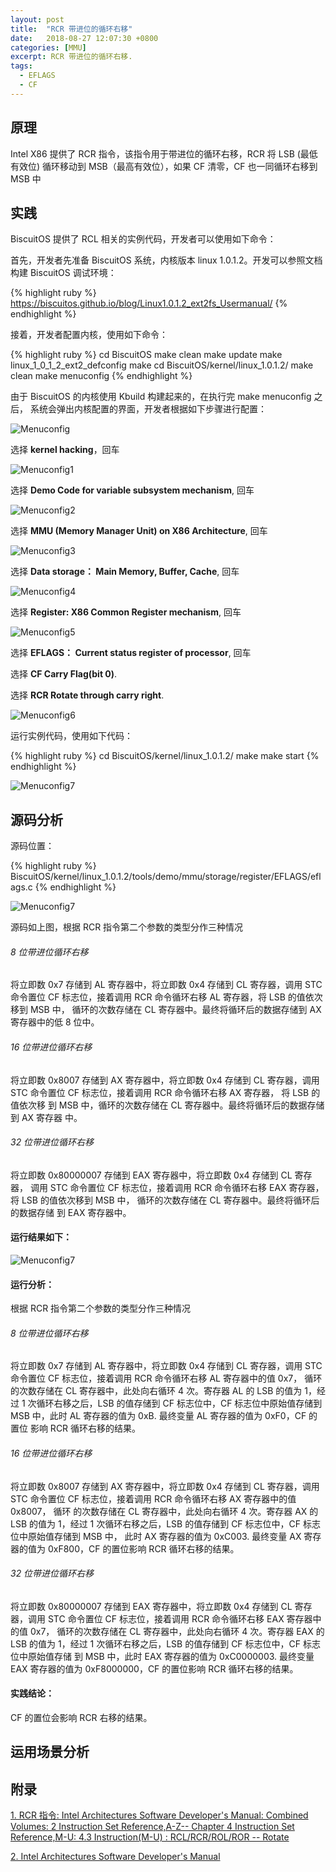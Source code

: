 ```yaml
---
layout: post
title:  "RCR 带进位的循环右移"
date:   2018-08-27 12:07:30 +0800
categories: [MMU]
excerpt: RCR 带进位的循环右移.
tags:
  - EFLAGS
  - CF
---
```


## 原理

Intel X86 提供了 RCR 指令，该指令用于带进位的循环右移，RCR 将 LSB (最低有效位) 循环移动到 MSB（最高有效位），如果 CF 清零，CF 也一同循环右移到 MSB 中

## 实践

BiscuitOS 提供了 RCL 相关的实例代码，开发者可以使用如下命令：

首先，开发者先准备 BiscuitOS 系统，内核版本 linux 1.0.1.2。开发可以参照文档
构建 BiscuitOS 调试环境：

{% highlight ruby %}
https://biscuitos.github.io/blog/Linux1.0.1.2_ext2fs_Usermanual/
{% endhighlight %}


接着，开发者配置内核，使用如下命令：

{% highlight ruby %}
cd BiscuitOS
make clean
make update
make linux_1_0_1_2_ext2_defconfig
make
cd BiscuitOS/kernel/linux_1.0.1.2/
make clean
make menuconfig
{% endhighlight %}

由于 BiscuitOS 的内核使用 Kbuild 构建起来的，在执行完 make menuconfig 之后，
系统会弹出内核配置的界面，开发者根据如下步骤进行配置：

![Menuconfig](https://raw.githubusercontent.com/EmulateSpace/PictureSet/master/BiscuitOS/kernel/MMU000003.png)

选择 **kernel hacking**，回车

![Menuconfig1](https://raw.githubusercontent.com/EmulateSpace/PictureSet/master/BiscuitOS/kernel/MMU000004.png)

选择 **Demo Code for variable subsystem mechanism**, 回车

![Menuconfig2](https://raw.githubusercontent.com/EmulateSpace/PictureSet/master/BiscuitOS/kernel/MMU000005.png)

选择 **MMU (Memory Manager Unit) on X86 Architecture**, 回车

![Menuconfig3](https://raw.githubusercontent.com/EmulateSpace/PictureSet/master/BiscuitOS/kernel/MMU000006.png)

选择 **Data storage： Main  Memory, Buffer, Cache**, 回车

![Menuconfig4](https://raw.githubusercontent.com/EmulateSpace/PictureSet/master/BiscuitOS/kernel/MMU000007.png)

选择 **Register: X86 Common Register mechanism**, 回车

![Menuconfig5](https://raw.githubusercontent.com/EmulateSpace/PictureSet/master/BiscuitOS/kernel/MMU000008.png)

选择 **EFLAGS： Current status register of processor**, 回车

选择 **CF    Carry Flag(bit 0)**.

选择 **RCR  Rotate through carry right**.

![Menuconfig6](https://raw.githubusercontent.com/EmulateSpace/PictureSet/master/BiscuitOS/kernel/MMU000091.png)

运行实例代码，使用如下代码：

{% highlight ruby %}
cd BiscuitOS/kernel/linux_1.0.1.2/
make 
make start
{% endhighlight %}

![Menuconfig7](https://raw.githubusercontent.com/EmulateSpace/PictureSet/master/BiscuitOS/kernel/MMU000088.png)

## 源码分析

源码位置：

{% highlight ruby %}
BiscuitOS/kernel/linux_1.0.1.2/tools/demo/mmu/storage/register/EFLAGS/eflags.c
{% endhighlight %}

![Menuconfig7](https://raw.githubusercontent.com/EmulateSpace/PictureSet/master/BiscuitOS/kernel/MMU000089.png)

源码如上图，根据 RCR 指令第二个参数的类型分作三种情况

###### 8 位带进位循环右移

将立即数 0x7 存储到 AL 寄存器中，将立即数 0x4 存储到 CL 寄存器，调用 STC 
命令置位 CF 标志位，接着调用 RCR 命令循环右移 AL 寄存器，将 LSB 的值依次
移到 MSB 中， 循环的次数存储在 CL 寄存器中。最终将循环后的数据存储到 AX 
寄存器中的低 8 位中。

###### 16 位带进位循环右移

将立即数 0x8007 存储到 AX 寄存器中，将立即数 0x4 存储到 CL 寄存器，调用 STC 
命令置位 CF 标志位，接着调用 RCR 命令循环右移 AX 寄存器， 将 LSB 的值依次移
到 MSB 中，循环的次数存储在 CL 寄存器中。最终将循环后的数据存储到 AX 寄存器
中。

###### 32 位带进位循环右移

将立即数 0x80000007 存储到 EAX 寄存器中，将立即数 0x4 存储到 CL 寄存器，
调用 STC 命令置位 CF 标志位，接着调用 RCR 命令循环右移 EAX 寄存器，将 LSB 
的值依次移到 MSB 中， 循环的次数存储在 CL 寄存器中。最终将循环后的数据存储
到 EAX 寄存器中。

#### 运行结果如下：

![Menuconfig7](https://raw.githubusercontent.com/EmulateSpace/PictureSet/master/BiscuitOS/kernel/MMU000090.png)

#### 运行分析：

根据 RCR 指令第二个参数的类型分作三种情况

###### 8 位带进位循环右移

将立即数 0x7 存储到 AL 寄存器中，将立即数 0x4 存储到 CL 寄存器，调用 STC 
命令置位 CF 标志位，接着调用 RCR 命令循环右移 AL 寄存器中的值 0x7， 循环
的次数存储在 CL 寄存器中，此处向右循环 4 次。寄存器 AL 的 LSB 的值为 1，经
过 1 次循环右移之后，LSB 的值存储到 CF 标志位中，CF 标志位中原始值存储到 
MSB 中，此时 AL 寄存器的值为 0xB. 最终变量 AL 寄存器的值为 0xF0，CF 的置位
影响 RCR 循环右移的结果。

###### 16 位带进位循环右移

将立即数 0x8007 存储到 AX 寄存器中，将立即数 0x4 存储到 CL 寄存器，调用 STC 
命令置位 CF 标志位，接着调用 RCR 命令循环右移 AX 寄存器中的值 0x8007， 循环
的次数存储在 CL 寄存器中，此处向右循环 4 次。寄存器 AX 的 LSB 的值为 1，经过 
1 次循环右移之后，LSB 的值存储到 CF 标志位中，CF 标志位中原始值存储到 MSB 中，
此时 AX 寄存器的值为 0xC003. 最终变量 AX 寄存器的值为 0xF800，CF 的置位影响 
RCR 循环右移的结果。

###### 32 位带进位循环右移

将立即数 0x80000007 存储到 EAX 寄存器中，将立即数 0x4 存储到 CL 寄存器，调用 
STC 命令置位 CF 标志位，接着调用 RCR 命令循环右移 EAX 寄存器中的值 0x7， 
循环的次数存储在 CL 寄存器中，此处向右循环 4 次。寄存器 EAX 的 LSB 的值为 
1，经过 1 次循环右移之后，LSB 的值存储到 CF 标志位中，CF 标志位中原始值存储
到 MSB 中，此时 EAX 寄存器的值为 0xC0000003. 最终变量 EAX 寄存器的值为 
0xF8000000，CF 的置位影响 RCR 循环右移的结果。

#### 实践结论：

CF 的置位会影响 RCR 右移的结果。

## 运用场景分析

## 附录

[1. RCR 指令: Intel Architectures Software Developer's Manual: Combined Volumes: 2 Instruction Set Reference,A-Z-- Chapter 4 Instruction Set Reference,M-U: 4.3 Instruction(M-U) : RCL/RCR/ROL/ROR -- Rotate](https://software.intel.com/en-us/articles/intel-sdm)

[2. Intel Architectures Software Developer's Manual](https://github.com/BiscuitOS/Documentation/blob/master/Datasheet/Intel-IA32_DevelopmentManual.pdf)
